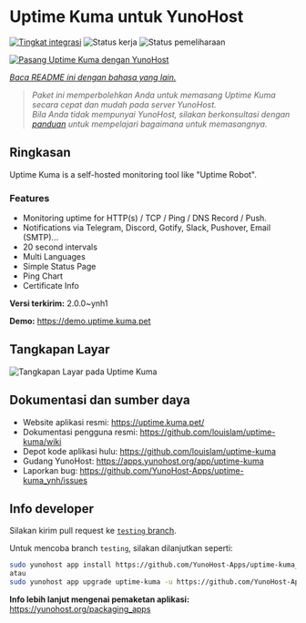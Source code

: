 <!--
N.B.: README ini dibuat secara otomatis oleh <https://github.com/YunoHost/apps/tree/master/tools/readme_generator>
Ini TIDAK boleh diedit dengan tangan.
-->

# Uptime Kuma untuk YunoHost

[![Tingkat integrasi](https://dash.yunohost.org/integration/uptime-kuma.svg)](https://ci-apps.yunohost.org/ci/apps/uptime-kuma/) ![Status kerja](https://ci-apps.yunohost.org/ci/badges/uptime-kuma.status.svg) ![Status pemeliharaan](https://ci-apps.yunohost.org/ci/badges/uptime-kuma.maintain.svg)

[![Pasang Uptime Kuma dengan YunoHost](https://install-app.yunohost.org/install-with-yunohost.svg)](https://install-app.yunohost.org/?app=uptime-kuma)

*[Baca README ini dengan bahasa yang lain.](./ALL_README.md)*

> *Paket ini memperbolehkan Anda untuk memasang Uptime Kuma secara cepat dan mudah pada server YunoHost.*  
> *Bila Anda tidak mempunyai YunoHost, silakan berkonsultasi dengan [panduan](https://yunohost.org/install) untuk mempelajari bagaimana untuk memasangnya.*

## Ringkasan

Uptime Kuma is a self-hosted monitoring tool like "Uptime Robot".

### Features

- Monitoring uptime for HTTP(s) / TCP / Ping / DNS Record / Push.
- Notifications via Telegram, Discord, Gotify, Slack, Pushover, Email (SMTP)...
- 20 second intervals
- Multi Languages
- Simple Status Page
- Ping Chart
- Certificate Info


**Versi terkirim:** 2.0.0~ynh1

**Demo:** <https://demo.uptime.kuma.pet>

## Tangkapan Layar

![Tangkapan Layar pada Uptime Kuma](./doc/screenshots/example.jpg)

## Dokumentasi dan sumber daya

- Website aplikasi resmi: <https://uptime.kuma.pet/>
- Dokumentasi pengguna resmi: <https://github.com/louislam/uptime-kuma/wiki>
- Depot kode aplikasi hulu: <https://github.com/louislam/uptime-kuma>
- Gudang YunoHost: <https://apps.yunohost.org/app/uptime-kuma>
- Laporkan bug: <https://github.com/YunoHost-Apps/uptime-kuma_ynh/issues>

## Info developer

Silakan kirim pull request ke [`testing` branch](https://github.com/YunoHost-Apps/uptime-kuma_ynh/tree/testing).

Untuk mencoba branch `testing`, silakan dilanjutkan seperti:

```bash
sudo yunohost app install https://github.com/YunoHost-Apps/uptime-kuma_ynh/tree/testing --debug
atau
sudo yunohost app upgrade uptime-kuma -u https://github.com/YunoHost-Apps/uptime-kuma_ynh/tree/testing --debug
```

**Info lebih lanjut mengenai pemaketan aplikasi:** <https://yunohost.org/packaging_apps>
